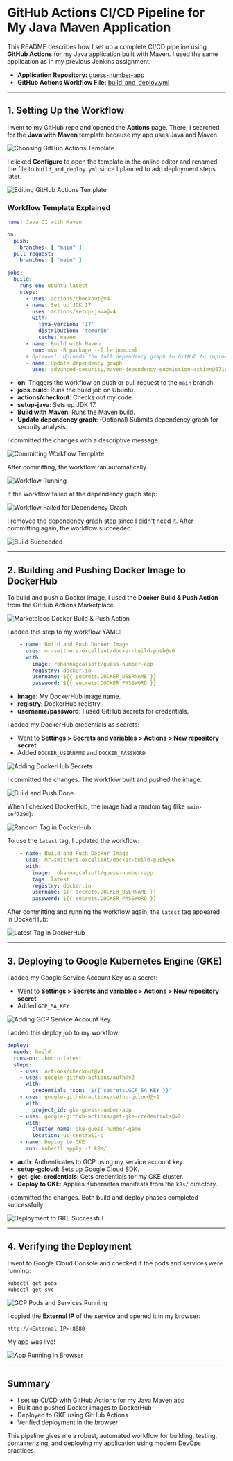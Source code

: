 # GitHub Actions CI/CD Pipeline for My Java Maven Application

This README describes how I set up a complete CI/CD pipeline using **GitHub Actions** for my Java application built with Maven. I used the same application as in my previous Jenkins assignment.

- **Application Repository:** [guess-number-app](https://github.com/nagrohan579/guess-number-app.git)
- **GitHub Actions Workflow File:** [build_and_deploy.yml](https://github.com/nagrohan579/guess-number-app/blob/main/.github/workflows/build_and_deploy.yml)

---

## 1. Setting Up the Workflow

I went to my GitHub repo and opened the **Actions** page. There, I searched for the **Java with Maven** template because my app uses Java and Maven.

![Choosing GitHub Actions Template](images/github_actions_choosing_template.png)

I clicked **Configure** to open the template in the online editor and renamed the file to `build_and_deploy.yml` since I planned to add deployment steps later.

![Editing GitHub Actions Template](images/github_actions_template_editing.png)

### Workflow Template Explained
```yaml
name: Java CI with Maven

on:
  push:
    branches: [ "main" ]
  pull_request:
    branches: [ "main" ]

jobs:
  build:
    runs-on: ubuntu-latest
    steps:
      - uses: actions/checkout@v4
      - name: Set up JDK 17
        uses: actions/setup-java@v4
        with:
          java-version: '17'
          distribution: 'temurin'
          cache: maven
      - name: Build with Maven
        run: mvn -B package --file pom.xml
      # Optional: Uploads the full dependency graph to GitHub to improve the quality of Dependabot alerts this repository can receive
      - name: Update dependency graph
        uses: advanced-security/maven-dependency-submission-action@571e99aab1055c2e71a1e2309b9691de18d6b7d6
```
- **on**: Triggers the workflow on push or pull request to the `main` branch.
- **jobs.build**: Runs the build job on Ubuntu.
- **actions/checkout**: Checks out my code.
- **setup-java**: Sets up JDK 17.
- **Build with Maven**: Runs the Maven build.
- **Update dependency graph**: (Optional) Submits dependency graph for security analysis.

I committed the changes with a descriptive message.

![Committing Workflow Template](images/github_actions_commiting_changes_to_add_the_template.png)

After committing, the workflow ran automatically.

![Workflow Running](images/github_actions_workflow_running_after_commiting_the_template.png)

If the workflow failed at the dependency graph step:

![Workflow Failed for Dependency Graph](images/github_actions_workflow_failed_for_the_dependency_graph.png)

I removed the dependency graph step since I didn't need it. After committing again, the workflow succeeded:

![Build Succeeded](images/github_actions_build_succeeded_after_removing_dependency_graph.png)

---

## 2. Building and Pushing Docker Image to DockerHub

To build and push a Docker image, I used the **Docker Build & Push Action** from the GitHub Actions Marketplace.

![Marketplace Docker Build & Push Action](images/github_actions_marketplace_docker_build_and_push_action.png)

I added this step to my workflow YAML:
```yaml
    - name: Build and Push Docker Image
      uses: mr-smithers-excellent/docker-build-push@v6
      with:
        image: rohannagcalsoft/guess-number-app
        registry: docker.io
        username: ${{ secrets.DOCKER_USERNAME }}
        password: ${{ secrets.DOCKER_PASSWORD }}
```
- **image**: My DockerHub image name.
- **registry**: DockerHub registry.
- **username/password**: I used GitHub secrets for credentials.

I added my DockerHub credentials as secrets:
- Went to **Settings > Secrets and variables > Actions > New repository secret**
- Added `DOCKER_USERNAME` and `DOCKER_PASSWORD`

![Adding DockerHub Secrets](images/github_actions_added_docker_credentials_as_secrets.png)

I committed the changes. The workflow built and pushed the image.

![Build and Push Done](images/github_actions_build_and_push_image_done.png)

When I checked DockerHub, the image had a random tag (like `main-cef729d`):

![Random Tag in DockerHub](images/dockerhub_image_pushed_with_random_tag.png)

To use the `latest` tag, I updated the workflow:
```yaml
    - name: Build and Push Docker Image
      uses: mr-smithers-excellent/docker-build-push@v6
      with:
        image: rohannagcalsoft/guess-number-app
        tags: latest
        registry: docker.io
        username: ${{ secrets.DOCKER_USERNAME }}
        password: ${{ secrets.DOCKER_PASSWORD }}
```
After committing and running the workflow again, the `latest` tag appeared in DockerHub:

![Latest Tag in DockerHub](images/dockerhub_image_pushed_with_latest_tag.png)

---

## 3. Deploying to Google Kubernetes Engine (GKE)

I added my Google Service Account Key as a secret:
- Went to **Settings > Secrets and variables > Actions > New repository secret**
- Added `GCP_SA_KEY`

![Adding GCP Service Account Key](images/github_actions_added_gcp_sa_key_as_secret.png)

I added this deploy job to my workflow:
```yaml
deploy:
  needs: build
  runs-on: ubuntu-latest
  steps:
    - uses: actions/checkout@v4
    - uses: google-github-actions/auth@v2
      with:
        credentials_json: '${{ secrets.GCP_SA_KEY }}'
    - uses: google-github-actions/setup-gcloud@v2
      with:
        project_id: gke-guess-number-app
    - uses: google-github-actions/get-gke-credentials@v2
      with:
        cluster_name: gke-guess-number-game
        location: us-central1-c
    - name: Deploy to GKE
      run: kubectl apply -f k8s/
```
- **auth**: Authenticates to GCP using my service account key.
- **setup-gcloud**: Sets up Google Cloud SDK.
- **get-gke-credentials**: Gets credentials for my GKE cluster.
- **Deploy to GKE**: Applies Kubernetes manifests from the `k8s/` directory.

I committed the changes. Both build and deploy phases completed successfully:

![Deployment to GKE Successful](images/github_actions_deployment_to_gke_successful.png)

---

## 4. Verifying the Deployment

I went to Google Cloud Console and checked if the pods and services were running:
```sh
kubectl get pods
kubectl get svc
```

![GCP Pods and Services Running](images/gcp_pods_and_services_running.png)

I copied the **External IP** of the service and opened it in my browser:
```
http://<External IP>:8080
```

My app was live!

![App Running in Browser](images/app_running_in_browser.png)

---

## Summary
- I set up CI/CD with GitHub Actions for my Java Maven app
- Built and pushed Docker images to DockerHub
- Deployed to GKE using GitHub Actions
- Verified deployment in the browser

This pipeline gives me a robust, automated workflow for building, testing, containerizing, and deploying my application using modern DevOps practices.
